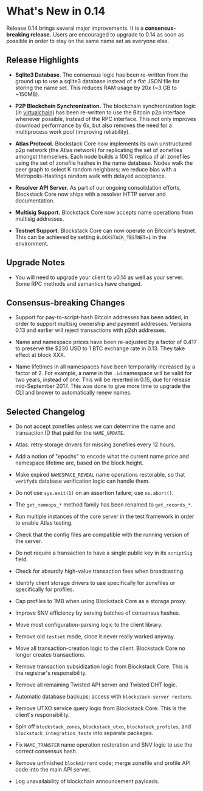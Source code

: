 What's New in 0.14
==================

Release 0.14 brings several major improvements.  It is a **consensus-breaking release.**  Users are encouraged to upgrade to 0.14 as soon as possible in order to stay on the same name set as everyone else.

Release Highlights
------------------

* **Sqlite3 Database**.  The consensus logic has been re-written from the ground up to use a sqlite3 database instead of a flat JSON file for storing the name set.  This reduces RAM usage by 20x (~3 GB to ~150MB).

* **P2P Blockchain Synchronization.**  The blockchain synchronization logic (in [virtualchain](https://github.com/blockstack/virtualchain)) has been re-written to use the Bitcoin p2p interface whenever possible, instead of the RPC interface.  This not only improves download performance by 6x, but also removes the need for a multiprocess work pool (improving reliability).

* **Atlas Protocol.**  Blockstack Core now implements its own unstructured p2p network (the Atlas network) for replicating the set of zonefiles amongst themselves.  Each node builds a 100% replica of all zonefiles using the set of zonefile hashes in the name database.  Nodes walk the peer graph to select K random neighbors; we reduce bias with a Metropolis-Hastings random walk with delayed acceptance.

* **Resolver API Server.**  As part of our ongoing consolidation efforts, Blockstack Core now ships with a resolver HTTP server and documentation.

* **Multisig Support.**  Blockstack Core now accepts name operations from multisig addresses.

* **Testnet Support.**  Blockstack Core can now operate on Bitcoin's testnet.  This can be achieved by setting `BLOCKSTACK_TESTNET=1` in the environment.


Upgrade Notes
-------------

* You will need to upgrade your client to v0.14 as well as your server.  Some RPC methods and semantics have changed.

Consensus-breaking Changes
--------------------------

* Support for pay-to-script-hash Bitcoin addresses has been added, in order to support multisig ownership and payment addresses.  Versions 0.13 and earlier will reject transactions with p2sh addresses.

* Name and namespace prices have been re-adjusted by a factor of 0.417 to preserve the $230 USD to 1 BTC exchange rate in 0.13.  They take effect at block XXX.

* Name lifetimes in all namespaces have been temporarily increased by a factor of 2.  For example, a name in the `.id` namespace will be valid for two years, instead of one.  This will be reverted in 0.15, due for release mid-September 2017.  This was done to give more time to upgrade the CLI and brower to automatically renew names.


Selected Changelog
------------------

* Do not accept zonefiles unless we can determine the name and transaction ID that paid for the `NAME_UPDATE`.

* Atlas: retry storage drivers for missing zonefiles every 12 hours.

* Add a notion of "epochs" to encode what the current name price and namespace lifetime are, based on the block height.

* Make expired `NAMESPACE_REVEAL` name operations restorable, so that `verifydb` database verification logic can handle them.

* Do not use `sys.exit(1)` on an assertion failure; use `os.abort()`.

* The `get_nameops_*` method family has been renamed to `get_records_*`.

* Run multiple instances of the core server in the test framework in order to enable Atlas testing.

* Check that the config files are compatible with the running version of the server.

* Do not require a transaction to have a single public key in its `scriptSig` field.

* Check for absurdly high-value transaction fees when broadcasting.

* Identify client storage drivers to use specifically for zonefiles or specifically for profiles.

* Cap profiles to 1MB when using Blockstack Core as a storage proxy.

* Improve SNV efficiency by serving batches of consensus hashes.

* Move most configuration-parsing logic to the client library.

* Remove old `testset` mode, since it never really worked anyway.

* Move all transaction-creation logic to the client.  Blockstack Core no longer creates transactions.

* Remove transaction subsidization logic from Blockstack Core.  This is the registrar's responsibility.

* Remove all remaining Twisted API server and Twisted DHT logic.

* Automatic database backups; access with `blockstack-server restore`.

* Remove UTXO service query logic from Blockstack Core.  This is the client's responsibility.

* Spin off `blockstack_zones`, `blockstack_utxo`, `blockstack_profiles`, and `blockstack_integration_tests` into separate packages.

* Fix `NAME_TRANSFER` name operation restoration and SNV logic to use the correct consensus hash.

* Remove unfinished `blockmirrord` code; merge zonefile and profile API code into the main API server.

* Log unavailability of blockchain announcement payloads.
